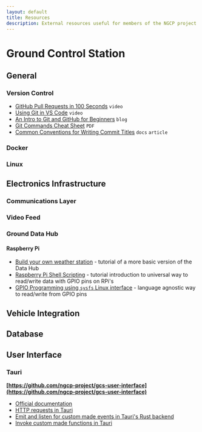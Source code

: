```yaml
---
layout: default
title: Resources
description: External resources useful for members of the NGCP project
---
```


# Ground Control Station
## General

### Version Control
* [GitHub Pull Requests in 100 Seconds](https://www.youtube.com/watch?v=8lGpZkjnkt4) `video`
* [Using Git in VS Code](https://www.youtube.com/watch?v=lYiE5lBS13E) `video`
* [An Intro to Git and GitHub for Beginners](https://product.hubspot.com/blog/git-and-github-tutorial-for-beginners) `blog`
* [Git Commands Cheat Sheet](https://education.github.com/git-cheat-sheet-education.pdf) `PDF`
* [Common Conventions for Writing Commit Titles](https://www.conventionalcommits.org/en/v1.0.0-beta.2/) `docs` `article`

### Docker

### Linux


## Electronics Infrastructure
### Communications Layer
### Video Feed
### Ground Data Hub
#### Raspberry Pi
- [Build your own weather station](https://projects.raspberrypi.org/en/projects/build-your-own-weather-station) - tutorial of a more basic version of the Data Hub
- [Raspberry Pi Shell Scripting](https://medium.com/coinmonks/raspberry-pi-3-model-b-shell-scripting-door-monitor-b44944f82d87) - tutorial introduction to universal way to read/write data with GPIO pins on RPi's
- [GPIO Programming using `sysfs` Linux interface](https://www.ics.com/blog/gpio-programming-using-sysfs-interface) - language agnostic way to read/write from GPIO pins

### 

## Vehicle Integration

## Database

## User Interface
### Tauri
**[https://github.com/ngcp-project/gcs-user-interface](https://github.com/ngcp-project/gcs-user-interface)**
- [Official documentation](https://tauri.app)
- [HTTP requests in Tauri](https://tauri.app/v1/api/js/http)
- [Emit and listen for custom made events in Tauri's Rust backend](https://tauri.app/v1/api/js/event)
- [Invoke custom made functions in Tauri](https://tauri.app/v1/api/js/tauri)